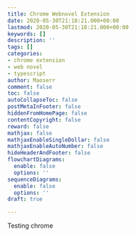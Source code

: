 ```yaml
---
title: Chrome Webnovel Extension
date: 2020-05-30T21:18:21.000+00:00
lastmod: 2020-05-30T21:18:21.000+00:00
keywords: []
description: ''
tags: []
categories:
- chrome extension
- web novel
- typescript
author: Maoserr
comment: false
toc: false
autoCollapseToc: false
postMetaInFooter: false
hiddenFromHomePage: false
contentCopyright: false
reward: false
mathjax: false
mathjaxEnableSingleDollar: false
mathjaxEnableAutoNumber: false
hideHeaderAndFooter: false
flowchartDiagrams:
  enable: false
  options: ''
sequenceDiagrams:
  enable: false
  options: ''
draft: true

---
```

Testing chrome